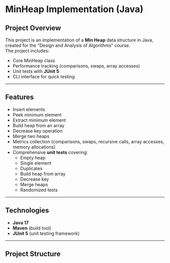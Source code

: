 # MinHeap Implementation (Java)

## Project Overview
This project is an implementation of a **Min Heap** data structure in Java, created for the "Design and Analysis of Algorithms" course.  
The project includes:
- Core MinHeap class
- Performance tracking (comparisons, swaps, array accesses)
- Unit tests with **JUnit 5**
- CLI interface for quick testing

---

## Features
- Insert elements
- Peek minimum element
- Extract minimum element
- Build heap from an array
- Decrease key operation
- Merge two heaps
- Metrics collection (comparisons, swaps, recursive calls, array accesses, memory allocations)
- Comprehensive **unit tests** covering:
    - Empty heap
    - Single element
    - Duplicates
    - Build heap from array
    - Decrease key
    - Merge heaps
    - Randomized tests

---

## Technologies
- **Java 17**
- **Maven** (build tool)
- **JUnit 5** (unit testing framework)

---

## Project Structure

